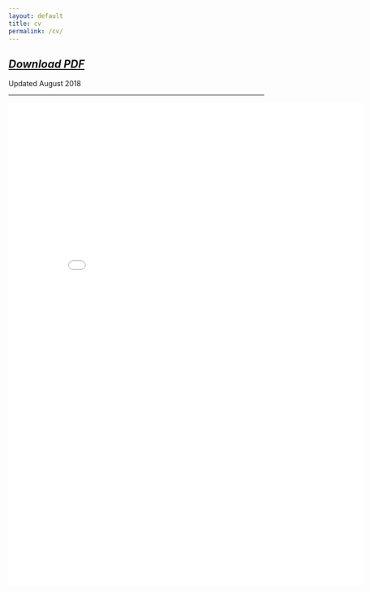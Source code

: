 ```yaml
---
layout: default
title: cv
permalink: /cv/
---
```




<h2><a href="/img/BP_Brown_CV_081718"><em>Download PDF</em></a></h2>
<p>Updated August 2018</p>
<hr>

<embed src="/img/BP_Brown_CV_081718" width="700px" height="950px" />


